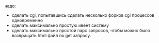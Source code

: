 надо:

* сделать cgi, попытавшись сделать несколько форков cgi процессов одновременно
* сделать максимально простую ивент систему
* сделать максимально простой парс запросов, чтобы можно было возвращать html файл по get запросу.